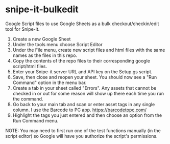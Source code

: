 # snipe-it-bulkedit
Google Script files to use Google Sheets as a bulk checkout/checkin/edit tool for Snipe-it.

1. Create a new Google Sheet
2. Under the tools menu choose Script Editor
3. Under the File menu, create new script files and html files with the same names as the files in this repo.
4. Copy the contents of the repo files to their corresponding google script/html files.
5. Enter your Snipe-it server URL and API key on the Setup.gs script.
6. Save, then close and reopen your sheet. You should now see a "Run Command" option in the menu bar.
7. Create a tab in your sheet called "Errors". Any assets that cannot be checked in or out for some reason will show up there each time you run the command.
8. Go back to your main tab and scan or enter asset tags in any single column. I use the Barcode to PC app. https://barcodetopc.com/
9. Highlight the tags you just entered and then choose an option from the Run Command menu.

NOTE: You may need to first run one of the test functions manually (in the script editor) so Google will have you authorize the script's permissions.
